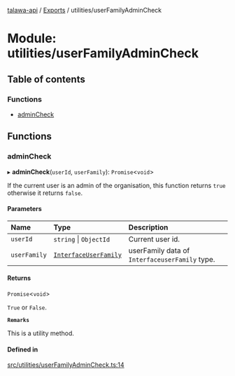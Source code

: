 [talawa-api](../README.md) / [Exports](../modules.md) / utilities/userFamilyAdminCheck

# Module: utilities/userFamilyAdminCheck

## Table of contents

### Functions

- [adminCheck](utilities_userFamilyAdminCheck.md#admincheck)

## Functions

### adminCheck

▸ **adminCheck**(`userId`, `userFamily`): `Promise`\<`void`\>

If the current user is an admin of the organisation, this function returns `true` otherwise it returns `false`.

#### Parameters

| Name | Type | Description |
| :------ | :------ | :------ |
| `userId` | `string` \| `ObjectId` | Current user id. |
| `userFamily` | [`InterfaceUserFamily`](../interfaces/models_userFamily.InterfaceUserFamily.md) | userFamily data of `InterfaceuserFamily` type. |

#### Returns

`Promise`\<`void`\>

`True` or `False`.

**`Remarks`**

This is a utility method.

#### Defined in

[src/utilities/userFamilyAdminCheck.ts:14](https://github.com/PalisadoesFoundation/talawa-api/blob/3eeb2af/src/utilities/userFamilyAdminCheck.ts#L14)
